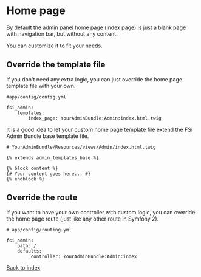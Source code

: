 # Home page

By default the admin panel home page (index page) is just a blank page with
navigation bar, but without any content.

You can customize it to fit your needs.

## Override the template file

If you don't need any extra logic, you can just override the home page template
file with your own.

```
#app/config/config.yml

fsi_admin:
    templates:
        index_page: YourAdminBundle:Admin:index.html.twig
```

It is a good idea to let your custom home page template file extend the FSi
Admin Bundle base template file.

```
# YourAdminBundle/Resources/views/Admin/index.html.twig

{% extends admin_templates_base %}

{% block content %}
{# Your content goes here... #}
{% endblock %}
```

## Override the route

If you want to have your own controller with custom logic, you can override the
home page route (just like any other route in Symfony 2).

```
# app/config/routing.yml

fsi_admin:
    path: /
    defaults:
        _controller: YourAdminBundle:Admin:index
```

[Back to index](index.md)
